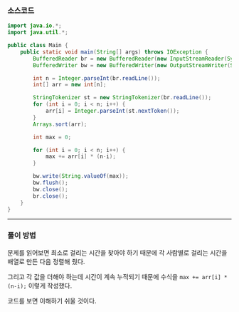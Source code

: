 ### 소스코드
```java
import java.io.*;
import java.util.*;

public class Main {
    public static void main(String[] args) throws IOException {
        BufferedReader br = new BufferedReader(new InputStreamReader(System.in)); // 기본적으로 enter 를 경계로 인식한다.
        BufferedWriter bw = new BufferedWriter(new OutputStreamWriter(System.out));

        int n = Integer.parseInt(br.readLine());
        int[] arr = new int[n];

        StringTokenizer st = new StringTokenizer(br.readLine());
        for (int i = 0; i < n; i++) {
            arr[i] = Integer.parseInt(st.nextToken());
        }
        Arrays.sort(arr);

        int max = 0;

        for (int i = 0; i < n; i++) {
            max += arr[i] * (n-i);
        }

        bw.write(String.valueOf(max));
        bw.flush();
        bw.close();
        br.close();
    }
}
```

---
### 풀이 방법
문제를 읽어보면 최소로 걸리는 시간을 찾아야 하기 때문에 각 사람별로 걸리는 시간을 배열로 만든 다음 정렬해 줬다.

그리고 각 값을 더해야 하는데 시간이 계속 누적되기 때문에 수식을 `max += arr[i] * (n-i);` 이렇게 작성했다.

코드를 보면 이해하기 쉬울 것이다.
